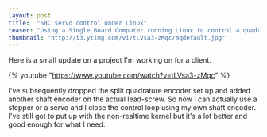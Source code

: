 ```yaml
---
layout: post
title:  "SBC servo control under Linux"
teaser: "Using a Single Board Computer running Linux to control a quadrature encoded servo motor."
thumbnail: "http://i3.ytimg.com/vi/tLVsa3-zMqc/mqdefault.jpg"
---
```


Here is a small update on a project I'm working on for a client.

{% youtube "https://www.youtube.com/watch?v=tLVsa3-zMqc" %}

I've subsequently dropped the split quadrature encoder set up and added another shaft encoder on the actual lead-screw. So now I can actually use a stepper or a servo and I close the control loop using my own shaft encoder. I've still got to put up with the non-realtime kernel but it's a lot better and good enough for what I need.
